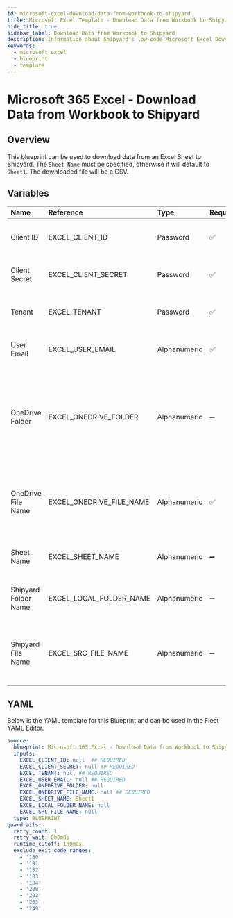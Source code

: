 ```yaml
---
id: microsoft-excel-download-data-from-workbook-to-shipyard
title: Microsoft Excel Template - Download Data from Workbook to Shipyard
hide_title: true
sidebar_label: Download Data from Workbook to Shipyard
description: Information about Shipyard's low-code Microsoft Excel Download Data from Workbook to Shipyard blueprint. Quickly download data from Excel to Shipyard
keywords:
  - microsoft excel
  - blueprint
  - template
---
```


# Microsoft 365 Excel - Download Data from Workbook to Shipyard



## Overview

This blueprint can be used to download data from an Excel Sheet to Shipyard. The `Sheet Name` must be specified, otherwise it will default to `Sheet1`. The downloaded file will be a CSV.

## Variables

| Name | Reference | Type | Required | Default | Options | Description             |
|:-----|:----------|:-----|:---------|:--------|:--------|:------------------------|
| Client ID | EXCEL_CLIENT_ID | Password | :white_check_mark: | - | - | The Client ID of the app created in Azure |
| Client Secret | EXCEL_CLIENT_SECRET | Password | :white_check_mark: | - | - | The secret value of the app created in Azure |
| Tenant | EXCEL_TENANT | Password | :white_check_mark: | - | - | The ID of the tenant associated with the app |
| User Email | EXCEL_USER_EMAIL | Alphanumeric | :white_check_mark: | - | - | The email address of the user to impersonate |
| OneDrive Folder | EXCEL_ONEDRIVE_FOLDER | Alphanumeric | :heavy_minus_sign: | - | - | The optional folder name of where to save the Excel workbook in OneDrive. If omitted, the file will be saved in the root |
| OneDrive File Name | EXCEL_ONEDRIVE_FILE_NAME | Alphanumeric | :white_check_mark: | - | - | The name of the file once loaded to OneDrive. If omitted, the original file name will be used |
| Sheet Name | EXCEL_SHEET_NAME | Alphanumeric | :heavy_minus_sign: | `Sheet1` | - | The name of the sheet containing the data |
| Shipyard Folder Name | EXCEL_LOCAL_FOLDER_NAME | Alphanumeric | :heavy_minus_sign: | - | - | The optional directory in Shipyard where the file resides |
| Shipyard File Name | EXCEL_SRC_FILE_NAME | Alphanumeric | :heavy_minus_sign: | - | - | The name of the file to load to Excel (must be either a csv or xlsx file) |




## YAML

Below is the YAML template for this Blueprint and can be used in the
Fleet [YAML Editor](../../reference/fleets/yaml-editor.md).

```yaml
source:
  blueprint: Microsoft 365 Excel - Download Data from Workbook to Shipyard
  inputs:
    EXCEL_CLIENT_ID: null  ## REQUIRED
    EXCEL_CLIENT_SECRET: null ## REQUIRED
    EXCEL_TENANT: null ## REQUIRED
    EXCEL_USER_EMAIL: null ## REQUIRED
    EXCEL_ONEDRIVE_FOLDER: null
    EXCEL_ONEDRIVE_FILE_NAME: null ## REQUIRED
    EXCEL_SHEET_NAME: Sheet1
    EXCEL_LOCAL_FOLDER_NAME: null
    EXCEL_SRC_FILE_NAME: null
  type: BLUEPRINT
guardrails:
  retry_count: 1
  retry_wait: 0h0m0s
  runtime_cutoff: 1h0m0s
  exclude_exit_code_ranges:
    - '180'
    - '181'
    - '182'
    - '183'
    - '184'
    - '200'
    - '202'
    - '203'
    - '249'
 ```


